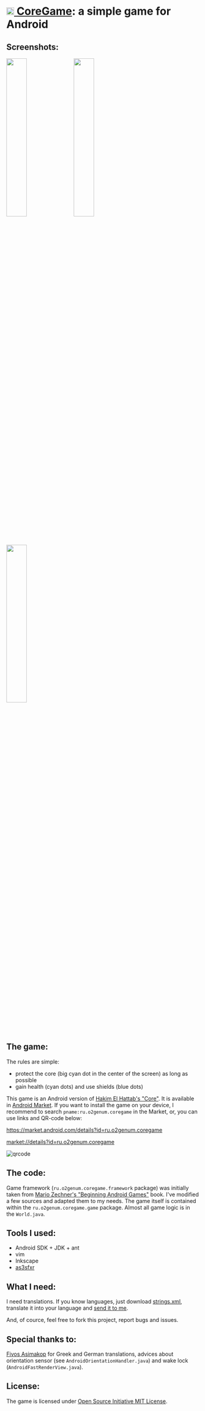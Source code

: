 [<img src="/o2genum/CoreGame/raw/master/res/drawable-ldpi/icon.png" width="20px"> CoreGame](https://market.android.com/details?id=ru.o2genum.coregame): a simple game for Android
===================================

Screenshots:
------------

<img src="/o2genum/CoreGame/raw/master/etc/screenshot-for-readme1.png" width="32.5%"> &nbsp;
<img src="/o2genum/CoreGame/raw/master/etc/screenshot-for-readme2.png" width="32.5%"> &nbsp;
<img src="/o2genum/CoreGame/raw/master/etc/screenshot-for-readme3.png" width="32.5%"> 

The game:
---------

The rules are simple:

* protect the core (big cyan dot in the center of the screen) as long as possible
* gain health (cyan dots) and use shields (blue dots)

This game is an Android version of [Hakim El Hattab's "Core"](http://www.chromeexperiments.com/detail/core/). It is available in [Android Market](https://market.android.com/details?id=ru.o2genum.coregame). If you want to install the game on your device, I recommend to search `pname:ru.o2genum.coregame` in the Market, or, you can use links and QR-code below:

https://market.android.com/details?id=ru.o2genum.coregame

<a href="market://details?id=ru.o2genum.coregame">market://details?id=ru.o2genum.coregame</a>

<img src="http://qrcode.kaywa.com/img.php?s=5&d=market%3A%2F%2Fdetails%3Fid%3Dru.o2genum.coregame" alt="qrcode"  />

The code:
--------
Game framework (`ru.o2genum.coregame.framework` package) was initially taken from [Mario Zechner's "Beginning Android Games"](http://code.google.com/p/beginning-android-games/) book. I've modified a few sources and adapted them to my needs. The game itself is contained within the `ru.o2genum.coregame.game` package. Almost all game logic is in the `World.java`.

Tools I used:
-------------
* Android SDK + JDK + ant
* vim
* Inkscape
* [as3sfxr](http://www.superflashbros.net/as3sfxr/)

What I need:
------------
I need translations. If you know languages, just download [strings.xml](/o2genum/CoreGame/raw/master/res/values/strings.xml), translate it into your language and [send it to me](http://www.google.com/recaptcha/mailhide/d?k=01YSknRhZKApKBTTbEktzc9w==&c=iSBdraKqz8T1XKSxx8QQ8Q==).

And, of cource, feel free to fork this project, report bugs and issues.

Special thanks to:
------------------
[Fivos Asimakop](http://fivasim.pcriot.com/) for Greek and German translations, advices about orientation sensor (see `AndroidOrientationHandler.java`) and wake lock (`AndroidFastRenderView.java`).

License:
-------
The game is licensed under [Open Source Initiative MIT License](http://www.opensource.org/licenses/mit-license.php).
